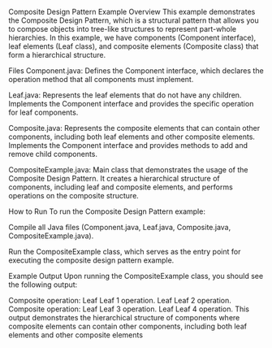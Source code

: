 Composite Design Pattern Example
Overview
This example demonstrates the Composite Design Pattern, which is a structural pattern that allows you to compose objects into tree-like structures to represent part-whole hierarchies. In this example, we have components (Component interface), leaf elements (Leaf class), and composite elements (Composite class) that form a hierarchical structure.

Files
Component.java: Defines the Component interface, which declares the operation method that all components must implement.

Leaf.java: Represents the leaf elements that do not have any children. Implements the Component interface and provides the specific operation for leaf components.

Composite.java: Represents the composite elements that can contain other components, including both leaf elements and other composite elements. Implements the Component interface and provides methods to add and remove child components.

CompositeExample.java: Main class that demonstrates the usage of the Composite Design Pattern. It creates a hierarchical structure of components, including leaf and composite elements, and performs operations on the composite structure.

How to Run
To run the Composite Design Pattern example:

Compile all Java files (Component.java, Leaf.java, Composite.java, CompositeExample.java).

Run the CompositeExample class, which serves as the entry point for executing the composite design pattern example.

Example Output
Upon running the CompositeExample class, you should see the following output:


Composite operation:
Leaf Leaf 1 operation.
Leaf Leaf 2 operation.
Composite operation:
Leaf Leaf 3 operation.
Leaf Leaf 4 operation.
This output demonstrates the hierarchical structure of components where composite elements can contain other components, including both leaf elements and other composite elements